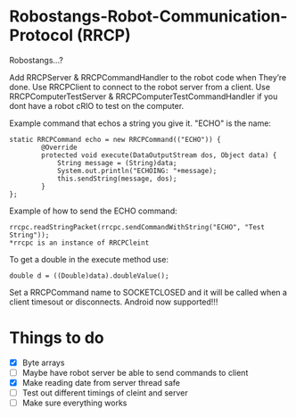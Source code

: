 Robostangs-Robot-Communication-Protocol (RRCP)
=======================================

Robostangs...?

Add RRCPServer & RRCPCommandHandler to the robot code when They’re done.
Use RRCPClient to connect to the robot server from a client.
Use RRCPComputerTestServer & RRCPComputerTestCommandHandler if you dont have a robot cRIO to test on the computer.

Example command that echos a string you give it. "ECHO" is the name:
```
static RRCPCommand echo = new RRCPCommand(("ECHO")) {
        @Override
        protected void execute(DataOutputStream dos, Object data) {
            String message = (String)data;
            System.out.println("ECHOING: "+message);
            this.sendString(message, dos);
        }
};
```
Example of how to send the ECHO command:
```
rrcpc.readStringPacket(rrcpc.sendCommandWithString("ECHO", "Test String"));
*rrcpc is an instance of RRCPCleint
```

To get a double in the execute method use: 
```
double d = ((Double)data).doubleValue();
```
Set a RRCPCommand name to SOCKETCLOSED and it will be called when a client timesout or disconnects.
Android now supported!!!


Things to do
=======================================
- [x] Byte arrays
- [ ] Maybe have robot server be able to send commands to client
- [x] Make reading date from server thread safe
- [ ] Test out different timings of cleint and server
- [ ] Make sure everything works
